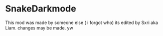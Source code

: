 # SnakeDarkmode
This mod was made by someone else ( i forgot who) its edited by Sxri aka Liam. changes may be made. yw
